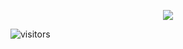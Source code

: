 <p align="center">
  <img align="center" src="https://github-readme-stats.vercel.app/api?username=parveshdhull&show_icons=true&theme=vue&count_private=true&include_all_commits=true"/>
</p>

![visitors](https://komarev.com/ghpvc/?username=parveshdhull)
